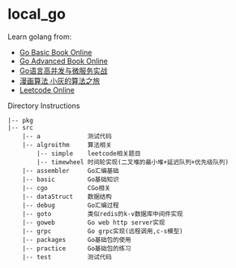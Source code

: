 # local_go
Learn golang from:<br>
+ [Go Basic Book Online](https://github.com/golang-china/gopl-zh)
+ [Go Advanced Book Online](https://github.com/chai2010/advanced-go-programming-book)
+ [Go语言高并发与微服务实战](https://item.jd.com/68857349166.html)
+ [漫画算法 小灰的算法之旅](https://item.jd.com/12823242.html)
+ [Leetcode Online](https://leetcode-cn.com)

Directory Instructions <br>
```
|-- pkg
|-- src
    |-- a             测试代码
    |-- algroithm     算法相关
        |-- simple    leetcode相关题目
        |-- timewheel 时间轮实现(二叉堆的最小堆+延迟队列+优先级队列)
    |-- assembler     Go汇编基础
    |-- basic         Go基础知识
    |-- cgo           CGo相关
    |-- dataStruct    数据结构
    |-- debug         Go汇编过程
    |-- goto          类似redis的k-v数据库中间件实现
    |-- goweb         Go web http server实现
    |-- grpc          Go grpc实现(远程调用,c-s模型)
    |-- packages      Go基础包的使用
    |-- practice      Go基础包的练习
    |-- test          测试代码
```
